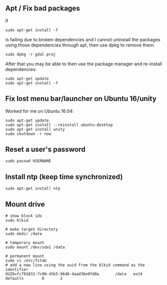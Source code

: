 ## Apt / Fix bad packages

If 

    sudo apt-get install -f

is failing due to broken dependencies and I cannot uninstall the packages using those dependencies through apt, then use dpkg to remove them:

    sudo dpkg -r gdal proj

After that you may be able to then use the package manager and re-install dependencies:

    sudo apt-get update
    sudo apt-get install -f

## Fix lost menu bar/launcher on Ubuntu 16/unity

Worked for me on Ubuntu 16.04:

```
sudo apt-get update
sudo apt-get install --reinstall ubuntu-desktop
sudo apt-get install unity
sudo shutdown -r now
```

## Reset a user's password

```
sudo passwd USERNAME
```

## Install ntp (keep time synchronized)

```
sudo apt-get install ntp
```

## Mount drive

```
# show block ids
sudo blkid

# make target directory
sudo mkdir /data

# temporary mount
sudo mount /dev/sda1 /data

# permanent mount
sudo vi /etc/fstab
# add a new line using the uuid from the blkid command as the identifier
UUID=fc791832-7c90-45b5-9648-4aad36e9fd0a       /data   ext4    defaults        0       2
```
